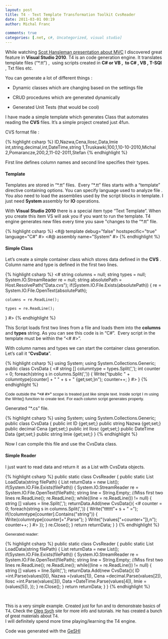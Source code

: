 ```yaml
---
layout: post
title: T4 - Text Template Transformation Toolkit CvsReader
date: 2011-03-01 00:19
author: Michal Franc

comments: true
categories: [.net, c#, Uncategorized, visual studio]
---
```

While watching <a href="http://channel9.msdn.com/Blogs/matthijs/ASPNET-MVC-2-Ninja-Black-Belt-Tips-by-Scott-Hanselman">Scot Hansleman presentation about MVC</a> I discovered great feature in <strong>Visual Studio 2010</strong>. T4 is an code generation engine. It translates template files (“*.tt”) ,  using scripts created in <strong>C# or VB ,  to C# , VB , T-SQl</strong> , Txt files etc.

You can generate a lot of different things :

- Dynamic classes which are changing based on the settings file

- CRUD procedures which are generated dynamically

- Generated Unit Tests (that would be cool)

I have made a simple template which generates Class that automates reading the <strong>CVS</strong> files. It’s a simple project created just 4fun.

CVS format file :

{% highlight csharp %}
ID,Nazwa,Cena,Ilosc,Data,Imie 
int,string,decimal,int,DateTime,string 
1,Truskawki,100,1,10-10-2010,Michal 
2,Pomarancze,200,2,11-02-2011,Stefan
{% endhighlight %}

First line defines column names and second line specifies their types.
<h4>Template</h4>
Templates are stored in “*.tt” files.  Every “*.tt” files starts with a “template” directive containing options. You can specify language used to analyze file . You also need to load the assemblies used by the script blocks in template. I just need <strong>System </strong>assembly for <strong>IO</strong> operations.

With <strong>Visual Studio 2010</strong> there is a special item type “Text Template”. When you create this item VS will ask you if you want to run the template. T4 engine generates new files every time you save "changes to the “*.tt” file.

{% highlight csharp %}
<#@ template debug="false" hostspecific="true" language="C#" #> 
<#@ assembly name="System" #>
{% endhighlight %}

<h4>Simple Class</h4>
Let’s create a simple container class which stores data defined in the <strong>CVS</strong> . Column name and type is defined in the first two lines.

{% highlight csharp %}
<# 
   string columns = null; 
   string types = null; 
   System.IO.StreamReader re = null; 
   string absolutePath = Host.ResolvePath("Data.cvs"); 
   if(System.IO.File.Exists(absolutePath)) 
   { 
    re = System.IO.File.OpenText(absolutePath);

    columns = re.ReadLine();

    types = re.ReadLine(); 
   } 
#>
{% endhighlight %}

This Script loads first two lines from a file and loads them into the <strong>columns</strong> and <strong>types</strong> string. As you can see this code is in “C#”.  Every script in the template must be within the “<# #>”.

With column names and types we can start the container class generation. Let’s call it “<strong>CvsData</strong>”.

{% highlight csharp %}
using System; 
using System.Collections.Generic; 
public class CvsData 
{ 
<# 
   string [] columntype = types.Split(','); 
   int counter = 0; 
   foreach(string s in columns.Split(',')) 
   { 
    Write("tpublic " + columntype[counter] + " " + s + " {get;set;}n"); 
    counter++; 
   } 
#> 
}
{% endhighlight %}

<p class="csharp" style="font-family: consolas,; font-size: small;"><span style="font-family: arial;">Code outside the <strong>“<# #>”</strong> scope is treated just like simple text. Inside script I m using the Write() function to create text. For each column script generates property.</span></p>

Generated “*.cs” file.

{% highlight csharp %}
using System; 
using System.Collections.Generic; 
public class CvsData 
{ 
   public int ID {get;set;} 
   public string Nazwa {get;set;} 
   public decimal Cena {get;set;} 
   public int Ilosc {get;set;} 
   public DateTime Data {get;set;} 
   public string Imie {get;set;} 
}
{% endhighlight %}

Now I can compile this file and use the CvsData class.
<h4>Simple Reader</h4>
I just want to read data and return it  as a List with CvsData objects.

{% highlight csharp %}
public static class CvsReader 
{ 
   public static List<CvsData> LoadData(string filePath) 
   { 
      List<CvsData> returnData = new List<CvsData>(); 
      if(System.IO.File.Exists(filePath)) 
      { 
         System.IO.StreamReader re = System.IO.File.OpenText(filePath); 
         string line = String.Empty; 
         //Miss first two lines 
         re.ReadLine(); 
         re.ReadLine(); 
         while((line = re.ReadLine()) != null) 
         { 
            string [] values = line.Split(','); 
            returnData.Add(new CvsData(){ 
            <# 
            counter = 0; 
            foreach(string s in columns.Split(',')) 
            { 
              Write("tttttt"+ s + " ="); 
              if(!columntype[counter].Contains("string")) 
              { 
                Write(columntype[counter]+".Parse"); 
              } 
              Write("(values["+counter+"]),n"); 
              counter++; 
            } 
            #> 
          }); 
      } 
      re.Close(); 
    } 
  return returnData; 
} 
}
{% endhighlight %}

<p class="csharp" style="font-family: consolas,; font-size: small;"><span style="font-family: arial;">Generated reader:</span></p>


{% highlight csharp %}
public static class CvsReader 
{ 
    public static List<CvsData> LoadData(string filePath) 
    { 
       List<CvsData> returnData = new List<CvsData>(); 
       if(System.IO.File.Exists(filePath)) 
       { 
          System.IO.StreamReader re = System.IO.File.OpenText(filePath); 
          string line = String.Empty; 
          //Miss first two lines 
          re.ReadLine(); 
          re.ReadLine(); 
          while((line = re.ReadLine()) != null) 
          { 
            string [] values = line.Split(','); 
            returnData.Add(new CvsData(){ 
               ID =int.Parse(values[0]), 
               Nazwa =(values[1]), 
               Cena =decimal.Parse(values[2]), 
               Ilosc =int.Parse(values[3]), 
               Data =DateTime.Parse(values[4]), 
               Imie =(values[5]), 
            }); 
         } 
         re.Close(); 
        } 
      return returnData; 
    } 
}
{% endhighlight %}

&nbsp;
<div class="csharp" style="font-family: consolas,;"><span style="font-family: arial;">This is a very simple example. Created just for fun and to demonstrate basics of T4, Check the </span><a href="http://www.olegsych.com/2007/12/text-template-transformation-toolkit/"><span style="font-family: arial;">Oleg Sych</span></a><span style="font-family: arial;"> site for more info and tutorials. He has created a bunch of great materials about T4. </span></div>
I will definitely spend more time playing/learning the T4 engine.

Code was generated with the <a href="http://qbnz.com/highlighter/">GeSHI</a>
